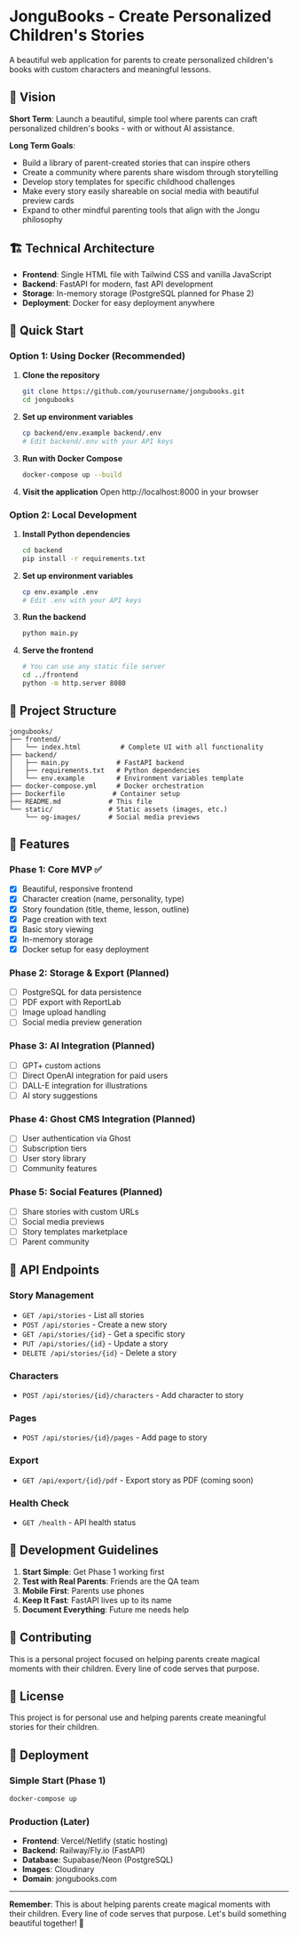 # JonguBooks - Create Personalized Children's Stories

A beautiful web application for parents to create personalized children's books with custom characters and meaningful lessons.

## 🎯 Vision

**Short Term**: Launch a beautiful, simple tool where parents can craft personalized children's books - with or without AI assistance.

**Long Term Goals**:
- Build a library of parent-created stories that can inspire others
- Create a community where parents share wisdom through storytelling
- Develop story templates for specific childhood challenges
- Make every story easily shareable on social media with beautiful preview cards
- Expand to other mindful parenting tools that align with the Jongu philosophy

## 🏗️ Technical Architecture

- **Frontend**: Single HTML file with Tailwind CSS and vanilla JavaScript
- **Backend**: FastAPI for modern, fast API development
- **Storage**: In-memory storage (PostgreSQL planned for Phase 2)
- **Deployment**: Docker for easy deployment anywhere

## 🚀 Quick Start

### Option 1: Using Docker (Recommended)

1. **Clone the repository**
   ```bash
   git clone https://github.com/yourusername/jongubooks.git
   cd jongubooks
   ```

2. **Set up environment variables**
   ```bash
   cp backend/env.example backend/.env
   # Edit backend/.env with your API keys
   ```

3. **Run with Docker Compose**
   ```bash
   docker-compose up --build
   ```

4. **Visit the application**
   Open http://localhost:8000 in your browser

### Option 2: Local Development

1. **Install Python dependencies**
   ```bash
   cd backend
   pip install -r requirements.txt
   ```

2. **Set up environment variables**
   ```bash
   cp env.example .env
   # Edit .env with your API keys
   ```

3. **Run the backend**
   ```bash
   python main.py
   ```

4. **Serve the frontend**
   ```bash
   # You can use any static file server
   cd ../frontend
   python -m http.server 8080
   ```

## 📁 Project Structure

```
jongubooks/
├── frontend/
│   └── index.html          # Complete UI with all functionality
├── backend/
│   ├── main.py            # FastAPI backend
│   ├── requirements.txt   # Python dependencies
│   └── env.example        # Environment variables template
├── docker-compose.yml     # Docker orchestration
├── Dockerfile            # Container setup
├── README.md            # This file
└── static/              # Static assets (images, etc.)
    └── og-images/       # Social media previews
```

## 🎨 Features

### Phase 1: Core MVP ✅
- [x] Beautiful, responsive frontend
- [x] Character creation (name, personality, type)
- [x] Story foundation (title, theme, lesson, outline)
- [x] Page creation with text
- [x] Basic story viewing
- [x] In-memory storage
- [x] Docker setup for easy deployment

### Phase 2: Storage & Export (Planned)
- [ ] PostgreSQL for data persistence
- [ ] PDF export with ReportLab
- [ ] Image upload handling
- [ ] Social media preview generation

### Phase 3: AI Integration (Planned)
- [ ] GPT+ custom actions
- [ ] Direct OpenAI integration for paid users
- [ ] DALL-E integration for illustrations
- [ ] AI story suggestions

### Phase 4: Ghost CMS Integration (Planned)
- [ ] User authentication via Ghost
- [ ] Subscription tiers
- [ ] User story library
- [ ] Community features

### Phase 5: Social Features (Planned)
- [ ] Share stories with custom URLs
- [ ] Social media previews
- [ ] Story templates marketplace
- [ ] Parent community

## 🔧 API Endpoints

### Story Management
- `GET /api/stories` - List all stories
- `POST /api/stories` - Create a new story
- `GET /api/stories/{id}` - Get a specific story
- `PUT /api/stories/{id}` - Update a story
- `DELETE /api/stories/{id}` - Delete a story

### Characters
- `POST /api/stories/{id}/characters` - Add character to story

### Pages
- `POST /api/stories/{id}/pages` - Add page to story

### Export
- `GET /api/export/{id}/pdf` - Export story as PDF (coming soon)

### Health Check
- `GET /health` - API health status

## 🎯 Development Guidelines

1. **Start Simple**: Get Phase 1 working first
2. **Test with Real Parents**: Friends are the QA team
3. **Mobile First**: Parents use phones
4. **Keep It Fast**: FastAPI lives up to its name
5. **Document Everything**: Future me needs help

## 🤝 Contributing

This is a personal project focused on helping parents create magical moments with their children. Every line of code serves that purpose.

## 📝 License

This project is for personal use and helping parents create meaningful stories for their children.

## 🚀 Deployment

### Simple Start (Phase 1)
```bash
docker-compose up
```

### Production (Later)
- **Frontend**: Vercel/Netlify (static hosting)
- **Backend**: Railway/Fly.io (FastAPI)
- **Database**: Supabase/Neon (PostgreSQL)
- **Images**: Cloudinary
- **Domain**: jongubooks.com

---

**Remember**: This is about helping parents create magical moments with their children. Every line of code serves that purpose. Let's build something beautiful together! 🚀 